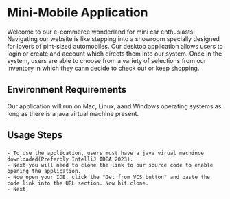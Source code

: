 # Mini-Mobile Application
Welcome to our e-commerce wonderland for mini car enthusiasts! Navigating our website is like stepping into a showroom specially designed for lovers of pint-sized automobiles. Our desktop application allows users to login or create and account which directs them into our system. Once in the system, users are able to choose from a variety of selections from our inventory in which they cann decide to check out or keep shopping. 
## Environment Requirements
Our application will run on Mac, Linux, aand Windows operating systems as long as there is a java virtual machine present. 
## Usage Steps
###
    - To use the application, users must have a java virual machince downloaded(Preferbly IntelliJ IDEA 2023).
    - Next you will need to clone the link to our source code to enable opening the application. 
    - Now open your IDE, click the "Get from VCS button" and paste the code link into the URL section. Now hit clone. 
    - Next, 

